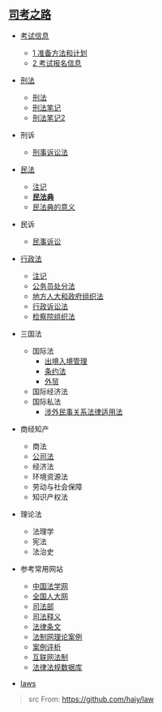 ##  [司考之路](https://haihome.top/law)

- [考试信息](sifakaoshi/0_考试信息.md)
  - [1 准备方法和计划](sifakaoshi/1_准备方法和计划.md)
  - [2 考试报名信息](sifakaoshi/2_考试报名信息.md)
  
- [刑法](sifakaoshi/0_刑法/README.md)
  
  - [刑法](sifakaoshi/0_刑法/中华人民共和国刑法.md)
  - [刑法笔记](sifakaoshi/0_刑法/note.md)
  - [刑法笔记2](sifakaoshi/0_刑法/note2.md)
  
- 刑诉

  - [刑事诉讼法](_laws/中华人民共和国刑事诉讼法_20190116.md)

- [民法](sifakaoshi/2_民法/README.md)
  
  - [注记](sifakaoshi/2_民法/注记.md)
  - <span style='color:red'>[**民法典**](sifakaoshi/2_民法/民法典.md)</span>
  - [民法典的意义](sifakaoshi/2_民法/拓展资料/1.md)
  
- 民诉

  - [民事诉讼](_laws/中华人民共和国民事诉讼法_20170705.md)

- [行政法](sifakaoshi/1_行政/README.md)
  
  - [注记](sifakaoshi/1_行政/note1.md)
  - [公务员处分法](sifakaoshi/1_行政/公务员处分法.md)
  - [地方人大和政府组织法](_laws/中华人民共和国地方各级人民代表大会和地方各级人民政府组织法_20150901.md)
  - [行政诉讼法](/Users/haiy/SynologyDrive/lawer/_laws/修改中华人民共和国行政诉讼法的决定_20141106.md)
  - [检察院组织法](_laws/中华人民共和国人民检察院组织法_20190116.md)
  
- 三国法
  - 国际法
    - [出境入境管理](_laws/中华人民共和国出境入境管理法_20120903.md)
    - [条约法](_laws/中华人民共和国缔结条约程序法_20171113.md)
    - [外贸](_laws/中华人民共和国对外贸易法2004年修订本_20040528.md)
  - 国际经济法
  - 国际私法
    - [涉外民事关系法律适用法](_laws/中华人民共和国涉外民事关系法律适用法_20101102.md)
  
- 商经知产
  - 商法
  - [公司法](_laws/中华人民共和国公司法_20190116.md)
  - 经济法
  - 环境资源法
  - 劳动与社会保障
  - 知识产权法
  
- 理论法
  - 法理学
  - 宪法
  - 法治史
  
- 参考常用网站
  - [中国法学网](http://www.iolaw.org.cn/)
  - [全国人大网](http://www.npc.gov.cn/)
  - [司法部](http://www.moj.gov.cn/)
  - [司法释义](http://www.npc.gov.cn/npc/c1793/flsyywd.shtml)
  - [法律条文](http://www.moj.gov.cn/Department/node_592.html)
  - [法制网理论案例](http://www.legaldaily.com.cn/fxjy/node_89855.htm)
  - [案例评析](http://www.legaldaily.com.cn/Lawyer/node_75901.htm)
  - [互联网法制](http://www.legaldaily.com.cn/IT/node_69448.htm)
  - [法律法规数据库](http://search.chinalaw.gov.cn/search2.html)

- [laws](laws.html)

  
>src From:  <https://github.com/haiy/law>

